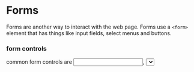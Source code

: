 # Forms

Forms are another way to interact with the web page.
Forms use a ```<form>``` element that has things like input fields, select menus and buttons. 

### form controls

common form controls are <input>, <select>, <textarea>, <button>. 
```input type='password'``` is for entering passwords. They cannot be seen on screen when entered.
Hidden input fields have ```type='hidden'```. they are not displayed by the browser but have a 'value' attribute that can contain information that is submitted by the form. They are often used to send information such as settings or information that the user has already provided.
The submit button can be disabled by typing disabled at the end.

# Object Oriented Programming

OOP is a style of programming that involves separating code into objects that have properties and methods. This keeps code encapsulated in objects that maintain state throughout the life of the program.

### encapsulation

The inner workings are kept hidden inside the object and only the essential functions are exposed to the end user. In OOP, this involves keeping all the programming logic inside an object and making methods available to implement the functionality, without the outside world needing to know how it's done.

### polymorphism

The same process can be used for different objects. In OOP, this means that various objects can share the same method, but also have the ability to override shared methods with a more specific implementation.

### inheritance

Taking the features of one object then adding some new features. In OOP, this means we can take an object that already exists and inherit all its properties and methods. We can then improve on its functionality by adding new properties and methods.

### classes

Classes define a blueprint for an object.
JavaScript did not have classes before ES6, and used to use the concept of using actual objects as the blueprint for creating more objects. That is known as a prototype-based language. JavaScript can still do this, though it now supports classes.

### Prototypal inheritance

JS uses a prototypal inheritance model. This means that every class has a prototype proptery that is shared by every instance of the class. Example:
```JavaScript
class Turtle {
    constructor(name) {
        this.name = name;
        this.weapon = 'hands';
    }
    sayHi() {
        return `Hi dude, my name is ${this.name}`;
    }
    attack(){
        return `Feel the power of my ${this.weapon}!`;
    }
}
```
We can now create a turtle instance:
```JavaScript
const leo = new Turtle('Leonardo');
<< Turtle { name: 'Leonardo' }
```

### prototype property

You can add methods and properties with the prototype property. All classes and constructor functions have a prototype property that returns an object.